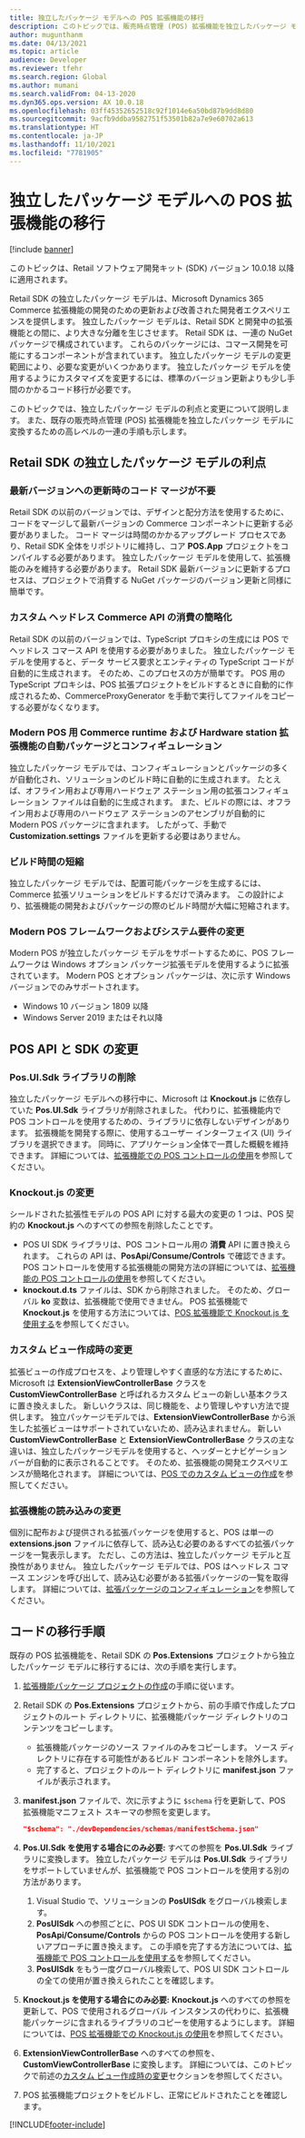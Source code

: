 ```yaml
---
title: 独立したパッケージ モデルへの POS 拡張機能の移行
description: このトピックでは、販売時点管理 (POS) 拡張機能を独立したパッケージ モデルに移行する方法について説明します。
author: mugunthanm
ms.date: 04/13/2021
ms.topic: article
audience: Developer
ms.reviewer: tfehr
ms.search.region: Global
ms.author: mumani
ms.search.validFrom: 04-13-2020
ms.dyn365.ops.version: AX 10.0.18
ms.openlocfilehash: 03ff45352652518c92f1014e6a50bd87b9dd8d80
ms.sourcegitcommit: 9acfb9ddba9582751f53501b82a7e9e60702a613
ms.translationtype: HT
ms.contentlocale: ja-JP
ms.lasthandoff: 11/10/2021
ms.locfileid: "7781905"
---
```

# <a name="migrate-a-pos-extension-to-the-independent-packaging-model"></a>独立したパッケージ モデルへの POS 拡張機能の移行

[!include [banner](../../../includes/banner.md)]

このトピックは、Retail ソフトウェア開発キット (SDK) バージョン 10.0.18 以降に適用されます。

Retail SDK の独立したパッケージ モデルは、Microsoft Dynamics 365 Commerce 拡張機能の開発のための更新および改善された開発者エクスペリエンスを提供します。 独立したパッケージ モデルは、Retail SDK と開発中の拡張機能との間に、より大きな分離を生じさせます。 Retail SDK は、一連の NuGet パッケージで構成されています。 これらのパッケージには、コマース開発を可能にするコンポーネントが含まれています。 独立したパッケージ モデルの変更範囲により、必要な変更がいくつかあります。 独立したパッケージ モデルを使用するようにカスタマイズを変更するには、標準のバージョン更新よりも少し手間のかかるコード移行が必要です。

このトピックでは、独立したパッケージ モデルの利点と変更について説明します。 また、既存の販売時点管理 (POS) 拡張機能を独立したパッケージ モデルに変換するための高レベルの一連の手順も示します。

## <a name="benefits-of-the-independent-packaging-model-in-the-retail-sdk"></a>Retail SDK の独立したパッケージ モデルの利点

### <a name="no-code-merge-is-required-when-you-update-to-the-latest-version"></a>最新バージョンへの更新時のコード マージが不要

Retail SDK の以前のバージョンでは、デザインと配分方法を使用するために、コードをマージして最新バージョンの Commerce コンポーネントに更新する必要がありました。 コード マージは時間のかかるアップグレード プロセスであり、Retail SDK 全体をリポジトリに維持し、コア **POS.App** プロジェクトをコンパイルする必要があります。 独立したパッケージ モデルを使用して、拡張機能のみを維持する必要があります。 Retail SDK 最新バージョンに更新するプロセスは、プロジェクトで消費する NuGet パッケージのバージョン更新と同様に簡単です。

### <a name="simplified-consumption-of-custom-headless-commerce-apis"></a>カスタム ヘッドレス Commerce API の消費の簡略化

Retail SDK の以前のバージョンでは、TypeScript プロキシの生成には POS でヘッドレス コマース API を使用する必要がありました。 独立したパッケージ モデルを使用すると、データ サービス要求とエンティティの TypeScript コードが自動的に生成されます。 そのため、このプロセスの方が簡単です。 POS 用の TypeScript プロキシは、POS 拡張プロジェクトをビルドするときに自動的に作成されるため、CommerceProxyGenerator を手動で実行してファイルをコピーする必要がなくなります。

### <a name="automated-packaging-and-configuration-of-commerce-runtime-and-hardware-station-extensions-for-modern-pos"></a>Modern POS 用 Commerce runtime および Hardware station 拡張機能の自動パッケージとコンフィギュレーション

独立したパッケージ モデルでは、コンフィギュレーションとパッケージの多くが自動化され、ソリューションのビルド時に自動的に生成されます。 たとえば、オフライン用および専用ハードウェア ステーション用の拡張コンフィギュレーション ファイルは自動的に生成されます。 また、ビルドの際には、オフライン用および専用のハードウェア ステーションのアセンブリが自動的に Modern POS パッケージに含まれます。 したがって、手動で **Customization.settings** ファイルを更新する必要はありません。

### <a name="improved-build-times"></a>ビルド時間の短縮

独立したパッケージ モデルでは、配置可能パッケージを生成するには、Commerce 拡張ソリューションをビルドするだけで済みます。 この設計により、拡張機能の開発およびパッケージの際のビルド時間が大幅に短縮されます。

### <a name="modern-pos-framework-and-system-requirement-changes"></a>Modern POS フレームワークおよびシステム要件の変更

Modern POS が独立したパッケージ モデルをサポートするために、POS フレームワークは Windows オプション パッケージ拡張モデルを使用するように拡張されています。 Modern POS とオプション パッケージは、次に示す Windows バージョンでのみサポートされます。

+ Windows 10 バージョン 1809 以降
+ Windows Server 2019 またはそれ以降

## <a name="pos-api-and-sdk-changes"></a>POS API と SDK の変更

### <a name="removal-of-the-posuisdk-library"></a>Pos.UI.Sdk ライブラリの削除

独立したパッケージ モデルへの移行中に、Microsoft は **Knockout.js** に依存していた **Pos.UI.Sdk** ライブラリが削除されました。 代わりに、拡張機能内で POS コントロールを使用するための、ライブラリに依存しないデザインがあります。 拡張機能を開発する際に、使用するユーザー インターフェイス (UI) ライブラリを選択できます。 同時に、アプリケーション全体で一貫した概観を維持できます。 詳細については、[拡張機能での POS コントロールの使用](controls-pos-extension.md)を参照してください。

### <a name="knockoutjs-changes"></a>Knockout.js の変更

シールドされた拡張性モデルの POS API に対する最大の変更の 1 つは、POS 契約の **Knockout.js** へのすべての参照を削除したことです。

+ POS UI SDK ライブラリは、POS コントロール用の **消費** API に置き換えられます。 これらの API は、**PosApi/Consume/Controls** で確認できます。 POS コントロールを使用する拡張機能の開発方法の詳細については、[拡張機能の POS コントロールの使用](controls-pos-extension.md)を参照してください。
+ **knockout.d.ts** ファイルは、SDK から削除されました。 そのため、グローバル **ko** 変数は、拡張機能で使用できません。 POS 拡張機能で **Knockout.js** を使用する方法については、[POS 拡張機能で Knockout.js を使用する](knockout-pos-extension.md)を参照してください。

### <a name="changes-when-you-create-a-custom-view"></a><a id="custom-view"></a>カスタム ビュー作成時の変更

拡張ビューの作成プロセスを、より管理しやすく直感的な方法にするために、Microsoft は **ExtensionViewControllerBase** クラスを **CustomViewControllerBase** と呼ばれるカスタム ビューの新しい基本クラスに置き換えました。 新しいクラスは、同じ機能を、より管理しやすい方法で提供します。 独立パッケージモデルでは、**ExtensionViewControllerBase** から派生した拡張ビューはサポートされていないため、読み込まれません。 新しい **CustomViewControllerBase** と **ExtensionViewControllerBase** クラスの主な違いは、独立したパッケージモデルを使用すると、ヘッダーとナビゲーション バーが自動的に表示されることです。 そのため、拡張機能の開発エクスペリエンスが簡略化されます。 詳細については、[POS でのカスタム ビューの作成](custom-pos-view.md)を参照してください。

### <a name="extension-loading-changes"></a>拡張機能の読み込みの変更

個別に配布および提供される拡張パッケージを使用すると、POS は単一の **extensions.json** ファイルに依存して、読み込む必要のあるすべての拡張パッケージを一覧表示します。 ただし、この方法は、独立したパッケージ モデルと互換性がありません。 独立したパッケージ モデルでは、POS はヘッドレス コマース エンジンを呼び出して、読み込む必要がある拡張パッケージの一覧を取得します。 詳細については、[拡張パッケージのコンフィギュレーション](pos-extension-basics.md#configuring-extension-packages)を参照してください。

## <a name="code-migration-steps"></a>コードの移行手順

既存の POS 拡張機能を、Retail SDK の **Pos.Extensions** プロジェクトから独立したパッケージ モデルに移行するには、次の手順を実行します。

1. [拡張機能パッケージ プロジェクトの作成](create-pos-extension-package.md)の手順に従います。
2. Retail SDK の **Pos.Extensions** プロジェクトから、前の手順で作成したプロジェクトのルート ディレクトリに、拡張機能パッケージ ディレクトリのコンテンツをコピーします。

    + 拡張機能パッケージのソース ファイルのみをコピーします。 ソース ディレクトリに存在する可能性があるビルド コンポーネントを除外します。
    + 完了すると、プロジェクトのルート ディレクトリに **manifest.json** ファイルが表示されます。

3. **manifest.json** ファイルで、次に示すように `$schema` 行を更新して、POS 拡張機能マニフェスト スキーマの参照を変更します。

    ```json
    "$schema": "./devDependencies/schemas/manifestSchema.json"
    ```

4. **Pos.UI.Sdk を使用する場合にのみ必要:** すべての参照を **Pos.UI.Sdk** ライブラリに変換します。 独立したパッケージ モデルは **Pos.UI.Sdk** ライブラリをサポートしていませんが、拡張機能で POS コントロールを使用する別の方法があります。

    1. Visual Studio で、ソリューションの **PosUISdk** をグローバル検索します。
    2. **PosUISdk** への参照ごとに、POS UI SDK コントロールの使用を、**PosApi/Consume/Controls** からの POS コントロールを使用する新しいアプローチに置き換えます。 この手順を完了する方法については、[拡張機能で POS コントロールを使用する](controls-pos-extension.md)を参照してください。
    3. **PosUISdk** をもう一度グローバル検索して、POS UI SDK コントロールの全ての使用が置き換えられたことを確認します。

5. **Knockout.js を使用する場合にのみ必要:** **Knockout.js** へのすべての参照を更新して、POS で使用されるグローバル インスタンスの代わりに、拡張機能パッケージに含まれるライブラリのコピーを使用するようにします。 詳細については、[POS 拡張機能での Knockout.js の使用](knockout-pos-extension.md)を参照してください。
6. **ExtensionViewControllerBase** へのすべての参照を、**CustomViewControllerBase** に変換します。 詳細については、このトピックで前述の[カスタム ビュー作成時の変更](#custom-view)セクションを参照してください。
7. POS 拡張機能プロジェクトをビルドし、正常にビルドされたことを確認します。

[!INCLUDE[footer-include](../../../includes/footer-banner.md)]
